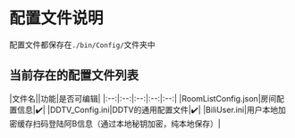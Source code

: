 # 配置文件说明

配置文件都保存在`./bin/Config/`文件夹中

## 当前存在的配置文件列表
|文件名||功能|是否可编辑|
|:--:|:--:|:--:|:--:|:--:|
|RoomListConfig.json|房间配置信息|✔️|
|DDTV_Config.ini|DDTV的通用配置文件|✔️|
|BiliUser.ini|用户本地加密缓存扫码登陆阿B信息（通过本地秘钥加密，纯本地保存）|

